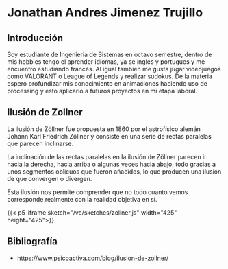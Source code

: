 # Jonathan Andres Jimenez Trujillo

## Introducción

Soy estudiante de Ingenieria de Sistemas en octavo semestre, dentro de mis hobbies tengo el aprender idiomas, ya se ingles y portugues y me encuentro estudiando francés. Al igual tambien me gusta jugar videojuegos como VALORANT o League of Legends y realizar sudokus. De la materia espero profundizar mis conocimiento en animaciones haciendo uso de processing y esto aplicarlo a futuros proyectos en mi etapa laboral.

## Ilusión de Zollner

La ilusión de Zöllner fue propuesta en 1860 por el astrofísico alemán Johann Karl Friedrich Zöllner y consiste en una serie de rectas paralelas que parecen inclinarse.

La inclinación de las rectas paralelas en la ilusión de Zöllner parecen ir hacia la derecha, hacia arriba o algunas veces hacia abajo, todo gracias a unos segmentos oblicuos que fueron añadidos, lo que producen una ilusión de que convergen o divergen.

Esta ilusión nos permite comprender que no todo cuanto vemos corresponde realmente con la realidad objetiva en sí.

{{< p5-iframe sketch="/vc/sketches/zollner.js" width="425" height="425">}}

## Bibliografía

- https://www.psicoactiva.com/blog/ilusion-de-zollner/
